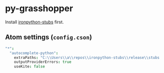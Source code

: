 # py-grasshopper

Install [ironpython-stubs](https://github.com/gtalarico/ironpython-stubs) first.

## Atom settings (`config.cson`)

```cson
"*":
  "autocomplete-python":
    extraPaths: "C:\\Users\\a\\repos\\ironpython-stubs\\release\\stubs.min"
    outputProviderErrors: true
    useKite: false
```

